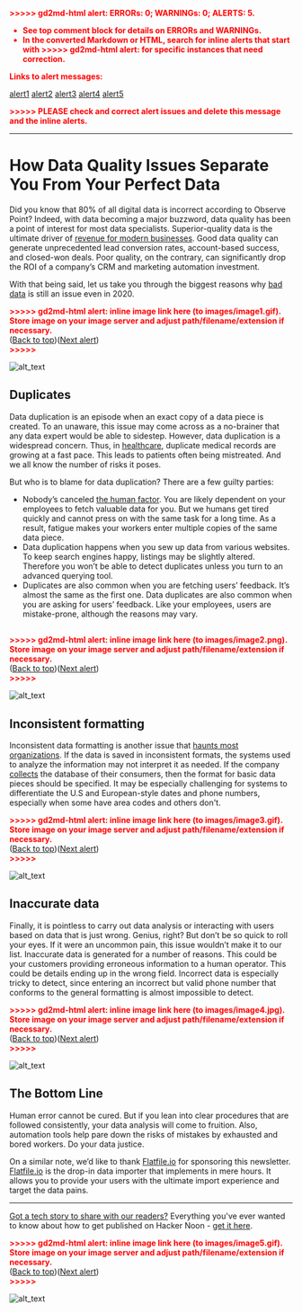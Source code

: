 <!-- Copy and paste the converted output. -->

<!-----
NEW: Check the "Suppress top comment" option to remove this info from the output.

Conversion time: 2.093 seconds.


Using this Markdown file:

1. Paste this output into your source file.
2. See the notes and action items below regarding this conversion run.
3. Check the rendered output (headings, lists, code blocks, tables) for proper
   formatting and use a linkchecker before you publish this page.

Conversion notes:

* Docs to Markdown version 1.0β29
* Sun Oct 11 2020 00:11:47 GMT-0700 (PDT)
* Source doc: Flatfile #3: How Data Quality Issues Separate You From Your Perfect Data
* This document has images: check for >>>>>  gd2md-html alert:  inline image link in generated source and store images to your server. NOTE: Images in exported zip file from Google Docs may not appear in  the same order as they do in your doc. Please check the images!

----->


<p style="color: red; font-weight: bold">>>>>>  gd2md-html alert:  ERRORs: 0; WARNINGs: 0; ALERTS: 5.</p>
<ul style="color: red; font-weight: bold"><li>See top comment block for details on ERRORs and WARNINGs. <li>In the converted Markdown or HTML, search for inline alerts that start with >>>>>  gd2md-html alert:  for specific instances that need correction.</ul>

<p style="color: red; font-weight: bold">Links to alert messages:</p><a href="#gdcalert1">alert1</a>
<a href="#gdcalert2">alert2</a>
<a href="#gdcalert3">alert3</a>
<a href="#gdcalert4">alert4</a>
<a href="#gdcalert5">alert5</a>

<p style="color: red; font-weight: bold">>>>>> PLEASE check and correct alert issues and delete this message and the inline alerts.<hr></p>



# How Data Quality Issues Separate You From Your Perfect Data

Did you know that 80% of all digital data is incorrect according to Observe Point? Indeed, with data becoming a major buzzword, data quality has been a point of interest for most data specialists. Superior-quality data is the ultimate driver of [revenue for modern businesses](https://hackernoon.com/how-the-heck-did-robinhood-become-so-popular-a-data-driven-analysis-3rj3u2y). Good data quality can generate unprecedented lead conversion rates, account-based success, and closed-won deals. Poor quality, on the contrary, can significantly drop the ROI of a company’s CRM and marketing automation investment.

With that being said, let us take you through the biggest reasons why [bad data](https://hackernoon.com/bad-data-is-ruining-your-performance-m31d3urp) is still an issue even in 2020.



<p id="gdcalert1" ><span style="color: red; font-weight: bold">>>>>>  gd2md-html alert: inline image link here (to images/image1.gif). Store image on your image server and adjust path/filename/extension if necessary. </span><br>(<a href="#">Back to top</a>)(<a href="#gdcalert2">Next alert</a>)<br><span style="color: red; font-weight: bold">>>>>> </span></p>


![alt_text](images/image1.gif "image_tooltip")



## Duplicates

Data duplication is an episode when an exact copy of a data piece is created. To an unaware, this issue may come across as a no-brainer that any data expert would be able to sidestep. However, data duplication is a widespread concern. Thus, in [healthcare](https://hackernoon.com/how-to-process-covid-19-data-from-whoint-dj1v3uw5), duplicate medical records are growing at a fast pace. This leads to patients often being mistreated. And we all know the number of risks it poses.

But who is to blame for data duplication? There are a few guilty parties:



*   Nobody’s canceled [the human factor](https://hackernoon.com/dont-be-that-guy-write-better-functions-f5423aa01c1f). You are likely dependent on your employees to fetch valuable data for you. But we humans get tired quickly and cannot press on with the same task for a long time. As a result, fatigue makes your workers enter multiple copies of the same data piece.
*   Data duplication happens when you sew up data from various websites. To keep search engines happy, listings may be slightly altered. Therefore you won’t be able to detect duplicates unless you turn to an advanced querying tool.
*   Duplicates are also common when you are fetching users’ feedback. It’s almost the same as the first one. Data duplicates are also common when you are asking for users’ feedback. Like your employees, users are mistake-prone, although the reasons may vary.


##

<p id="gdcalert2" ><span style="color: red; font-weight: bold">>>>>>  gd2md-html alert: inline image link here (to images/image2.png). Store image on your image server and adjust path/filename/extension if necessary. </span><br>(<a href="#">Back to top</a>)(<a href="#gdcalert3">Next alert</a>)<br><span style="color: red; font-weight: bold">>>>>> </span></p>


![alt_text](images/image2.png "image_tooltip")



## Inconsistent formatting

Inconsistent data formatting is another issue that [haunts most organizations](https://hackernoon.com/creating-a-dataset-sucks-heres-what-ive-learned-to-make-it-a-little-bit-easier-5av3ed1). If the data is saved in inconsistent formats, the systems used to analyze the information may not interpret it as needed. If the company [collects](https://hackernoon.com/how-to-segment-shopify-customer-base-with-google-sheets-and-google-data-studio-3mv3wm4) the database of their consumers, then the format for basic data pieces should be specified. It may be especially challenging for systems to differentiate the U.S and European-style dates and phone numbers, especially when some have area codes and others don't.



<p id="gdcalert3" ><span style="color: red; font-weight: bold">>>>>>  gd2md-html alert: inline image link here (to images/image3.gif). Store image on your image server and adjust path/filename/extension if necessary. </span><br>(<a href="#">Back to top</a>)(<a href="#gdcalert4">Next alert</a>)<br><span style="color: red; font-weight: bold">>>>>> </span></p>


![alt_text](images/image3.gif "image_tooltip")



## Inaccurate data

Finally, it is pointless to carry out data analysis or interacting with users based on data that is just wrong. Genius, right? But don’t be so quick to roll your eyes. If it were an uncommon pain, this issue wouldn’t make it to our list. Inaccurate data is generated for a number of reasons. This could be your customers providing erroneous information to a human operator. This could be details ending up in the wrong field. Incorrect data is especially tricky to detect, since entering an incorrect but valid phone number that conforms to the general formatting is almost impossible to detect.



<p id="gdcalert4" ><span style="color: red; font-weight: bold">>>>>>  gd2md-html alert: inline image link here (to images/image4.jpg). Store image on your image server and adjust path/filename/extension if necessary. </span><br>(<a href="#">Back to top</a>)(<a href="#gdcalert5">Next alert</a>)<br><span style="color: red; font-weight: bold">>>>>> </span></p>


![alt_text](images/image4.jpg "image_tooltip")



## The Bottom Line

Human error cannot be cured. But if you lean into clear procedures that are followed consistently, your data analysis will come to fruition. Also, automation tools help pare down the risks of mistakes by exhausted and bored workers. Do your data justice.

On a similar note, we’d like to thank [Flatfile.io](https://bit.ly/3kPloFW) for sponsoring this newsletter. [Flatfile.io](https://bit.ly/3kPloFW) is the drop-in data importer that implements in mere hours. It allows you to provide your users with the ultimate import experience and target the data pains.

***

[Got a tech story to share with our readers?](http://auth.hackernoon.com/) Everything you've ever wanted to know about how to get published on Hacker Noon - [get it here](https://hackernoon.com/how-to-get-published-on-hacker-noon-a-step-by-step-guide-zcp36rz).



<p id="gdcalert5" ><span style="color: red; font-weight: bold">>>>>>  gd2md-html alert: inline image link here (to images/image5.gif). Store image on your image server and adjust path/filename/extension if necessary. </span><br>(<a href="#">Back to top</a>)(<a href="#gdcalert6">Next alert</a>)<br><span style="color: red; font-weight: bold">>>>>> </span></p>


![alt_text](images/image5.gif "image_tooltip")
